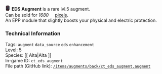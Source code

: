 ![ ](https://raw.githubusercontent.com/Ceterai/Enternia/main/items/augments/back/ct_eds_augment.png) **EDS Augment** is a rare lvl.5 augment.  
Can be sold for *1680* <img src="https://starbounder.org/mediawiki/images/2/21/Pixel.png" width="12" height="16"/> [pixels](https://starbounder.org/Pixel).  
An EPP module that slightly boosts your physical and electric protection.

### Technical Information

Tags: `augment` `data_source` `eds` `enhancement`  
Level: 5  
Species: [[ Alta|Alta ]]  
In-game ID: `ct_eds_augment`  
File path (GitHub link): [`/items/augments/back/ct_eds_augment.augment`](https://github.com/Ceterai/Enternia/blob/main/items/augments/back/ct_eds_augment.augment)

